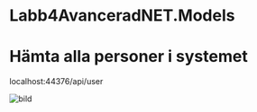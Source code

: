 # Labb4AvanceradNET.Models


#  Hämta alla personer i systemet
localhost:44376/api/user 

![bild](https://user-images.githubusercontent.com/91311247/159766200-1b8a7971-9573-4b0f-bc47-7e09b6a157be.png)
